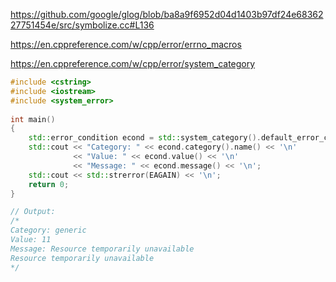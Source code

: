 https://github.com/google/glog/blob/ba8a9f6952d04d1403b97df24e6836227751454e/src/symbolize.cc#L136

https://en.cppreference.com/w/cpp/error/errno_macros

https://en.cppreference.com/w/cpp/error/system_category

```cpp
#include <cstring>
#include <iostream>
#include <system_error>
 
int main()
{
    std::error_condition econd = std::system_category().default_error_condition(EAGAIN);
    std::cout << "Category: " << econd.category().name() << '\n'
              << "Value: " << econd.value() << '\n'
              << "Message: " << econd.message() << '\n';
    std::cout << std::strerror(EAGAIN) << '\n';
    return 0;
}

// Output:
/*
Category: generic
Value: 11
Message: Resource temporarily unavailable
Resource temporarily unavailable
*/
```
